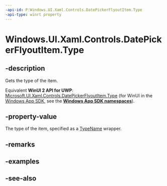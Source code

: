 ```yaml
---
-api-id: P:Windows.UI.Xaml.Controls.DatePickerFlyoutItem.Type
-api-type: winrt property
---
```


<!-- Property syntax
public Windows.UI.Xaml.Interop.TypeName Type { get; }
-->

# Windows.UI.Xaml.Controls.DatePickerFlyoutItem.Type

## -description
Gets the type of the item.

Equivalent **WinUI 2 API for UWP**: [Microsoft.UI.Xaml.Controls.DatePickerFlyoutItem.Type](/windows/winui/api/microsoft.ui.xaml.controls.datepickerflyoutitem.type) (for WinUI in the [Windows App SDK](/windows/apps/windows-app-sdk/), see the **[Windows App SDK namespaces](/windows/windows-app-sdk/api/winrt/)**).

## -property-value
The type of the item, specified as a [TypeName](../windows.ui.xaml.interop/typename.md) wrapper.

## -remarks

## -examples

## -see-also
